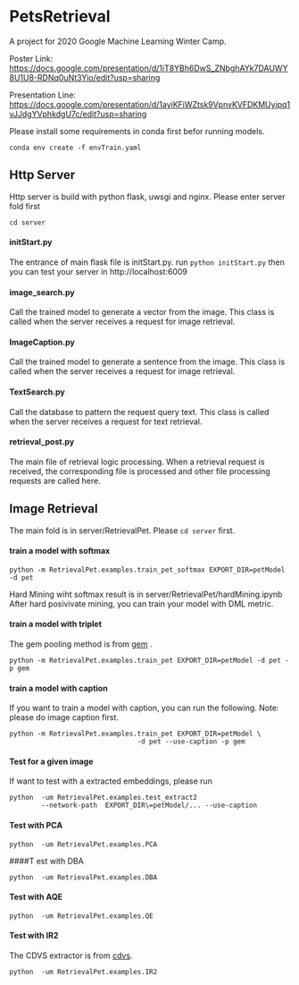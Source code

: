 # PetsRetrieval
A project for 2020 Google Machine Learning Winter Camp.

Poster Link: https://docs.google.com/presentation/d/1jT8YBh6DwS_ZNbghAYk7DAUWY8U1U8-RDNq0uNt3Yio/edit?usp=sharing

Presentation Line: https://docs.google.com/presentation/d/1ayiKFiWZtsk9VpnvKVFDKMUyipq1vJJdgYVphkdgU7c/edit?usp=sharing

Please install some requirements in conda first befor running models.

`conda env create -f envTrain.yaml`
## Http Server
Http server is build with python flask, uwsgi and nginx. Please enter server fold first

`cd server` 
#### initStart.py
The entrance of main flask file is initStart.py. run `python initStart.py`
then you can test your server in http://localhost:6009
#### image_search.py
Call the trained model to generate a vector from the image. This class is called when 
the server receives a request for image retrieval.
#### ImageCaption.py
Call the trained model to generate a sentence from the image. This class is called when 
the server receives a request for image retrieval.
#### TextSearch.py
Call the database to pattern the request query text. This class is called when 
the server receives a request for text retrieval.
#### retrieval_post.py
The main file of retrieval logic processing. 
When a retrieval request is received, the corresponding file is processed and other file processing requests are called here.

## Image Retrieval
The main fold is in server/RetrievalPet. Please `cd server` first.
#### train a model with softmax
```
python -m RetrievalPet.examples.train_pet_softmax EXPORT_DIR=petModel -d pet
```
Hard Mining wiht softmax result is in server/RetrievalPet/hardMining.ipynb
After hard posivivate mining, you can train your model with DML metric.
#### train a model with triplet
The gem pooling method is from [gem](https://github.com/filipradenovic/cnnimageretrieval-pytorch)
 .
```
python -m RetrievalPet.examples.train_pet EXPORT_DIR=petModel -d pet -p gem
```
#### train a model with caption
If you want to train a model with caption, you can run the following.
Note: please do image caption first.
```
python -m RetrievalPet.examples.train_pet EXPORT_DIR=petModel \
                                -d pet --use-caption -p gem
```
#### Test for a given image
If want to test with a extracted embeddings, please run
```
python  -um RetrievalPet.examples.test_extract2  
        --network-path  EXPORT_DIR\=petModel/... --use-caption
 ```
#### Test with PCA
  ```
 python  -um RetrievalPet.examples.PCA
  ```
####T est with DBA
  ```
 python  -um RetrievalPet.examples.DBA
  ```
#### Test with AQE
  ```
 python  -um RetrievalPet.examples.QE
  ```
#### Test with IR2
   The CDVS extractor is from [cdvs](https://github.com/WendyDong/ImageRetrieval_DF_CDVS).
  ```
 python  -um RetrievalPet.examples.IR2
  ```
